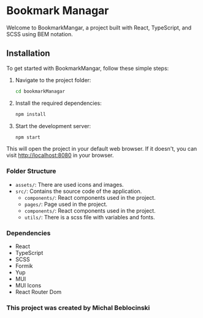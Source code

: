 # Bookmark Managar

Welcome to BookmarkMangar, a project built with React, TypeScript, and SCSS using BEM notation.

## Installation

To get started with BookmarkMangar, follow these simple steps:

1. Navigate to the project folder:
   ```bash
   cd bookmarkManagar
    ```


2. Install the required dependencies:

    ```bash
    npm install
    ```

3. Start the development server:

    ```bash
    npm start
    ```

This will open the project in your default web browser. If it doesn't, you can visit [http://localhost:8080](http://localhost:3000) in your browser.


### Folder Structure

- `assets/`: There are used icons and images.
- `src/`: Contains the source code of the application.
    - `components/`: React components used in the project.
    - `pages/`: Page used in the project.
    - `components/`: React components used in the project.
    - `utils/`: There is a scss file with variables and fonts.

### Dependencies

- React
- TypeScript
- SCSS
- Formik
- Yup
- MUI
- MUI Icons
- React Router Dom

### This project was created by Michal Beblocinski